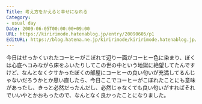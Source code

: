 ```yaml
---
Title: 考え方をかえると幸せになれる
Category:
- usual day
Date: 2009-06-05T00:00:00+09:00
URL: https://kiririmode.hatenablog.jp/entry/20090605/p1
EditURL: https://blog.hatena.ne.jp/kiririmode/kiririmode.hatenablog.jp/atom/entry/8454420450078213008
---
```



今日はせっかくいれたコーヒーがこぼれて辺り一面がコーヒー色に染まり、ぼくは心底ヘコみながら床をふいたりしてこの世の中という地獄に絶望してたんですけど、なんとなくクサかったぼくの部屋にコーヒーの良い匂いが充満してるんじゃないだろうかとか思い直したら、今日ここでコーヒーがこぼれたことにも意味があったし、きっと必然だったんだし、必然じゃなくても良い匂いがすればそれでいいやとかおもったので、なんとなく良かったことになりました。
